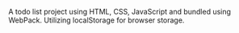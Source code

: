 A todo list project using HTML, CSS, JavaScript and bundled using WebPack. Utilizing localStorage for browser storage.
